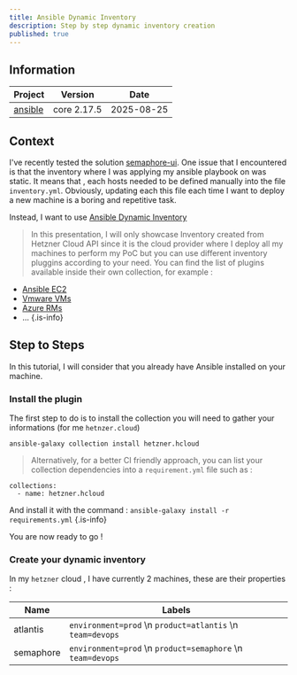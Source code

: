 ```yaml
---
title: Ansible Dynamic Inventory
description: Step by step dynamic inventory creation
published: true
---
```


## Information

| Project | Version | Date |
|-----------|-----------|-----------|
| [ansible](https://docs.ansible.com/)   | core 2.17.5  | 2025-08-25  |

## Context

I've recently tested the solution [semaphore-ui](./semaphore-ui.md). One issue that I encountered is that the inventory where I was applying my ansible playbook on was static. It means that , each hosts needed to be defined manually into the file `inventory.yml`. Obviously, updating each this file each time I want to deploy a new machine is a boring and repetitive task.

Instead, I want to use [Ansible Dynamic Inventory](https://docs.ansible.com/ansible/latest/inventory_guide/intro_dynamic_inventory.html#other-inventory-scripts)


> In this presentation, I will only showcase Inventory created from Hetzner Cloud API since it is the cloud provider where I deploy all my machines to perform my PoC but you can use different inventory pluggins according to your need.
You can find the list of plugins available inside their own collection, for example :

  - [Ansible EC2](https://docs.ansible.com/ansible/latest/collections/amazon/aws/aws_ec2_inventory.html#ansible-collections-amazon-aws-aws-ec2-inventory)
  - [Vmware VMs](https://docs.ansible.com/ansible/latest/collections/vmware/vmware/vms_inventory.html#ansible-collections-vmware-vmware-vms-inventory)
  - [Azure RMs](https://docs.ansible.com/ansible/latest/collections/azure/azcollection/azure_rm_inventory.html#ansible-collections-azure-azcollection-azure-rm-inventory)
  - ...
{.is-info}

## Step to Steps

In this tutorial, I will consider that you already have Ansible installed on your machine.

### Install the plugin

The first step to do is to install the collection you will need to gather your informations (for me `hetnzer.cloud`)

```shell
ansible-galaxy collection install hetzner.hcloud
```
> Alternatively, for a better CI friendly approach, you can list your collection dependencies into a `requirement.yml` file such as :

```
collections:
  - name: hetzner.hcloud
```
And install it with the command : `ansible-galaxy install -r requirements.yml`
{.is-info}

You are now ready to go !

### Create your dynamic inventory

In my `hetzner` cloud , I have currently 2 machines, these are their properties :

| Name | Labels |
|-----------|-----------|
| atlantis   | `environment=prod` \n `product=atlantis` \n `team=devops`  |
| semaphore   | `environment=prod` \n `product=semaphore` \n `team=devops`  |